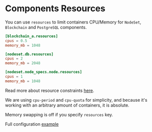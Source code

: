 # Components Resources

You can use `resources` to limit containers CPU/Memory for `NodeSet`, `Blockchain` and `PostgreSQL` components.
```toml
[blockchain_a.resources]
cpus = 0.5
memory_mb = 1048

[nodeset.db.resources]
cpus = 2
memory_mb = 2048

[nodeset.node_specs.node.resources]
cpus = 1
memory_mb = 1048
```

Read more about resource constraints [here](https://docs.docker.com/engine/containers/resource_constraints/).

We are using `cpu-period` and `cpu-quota` for simplicity, and because it's working with an arbitrary amount of containers, it is absolute.

Memory swapping is off if you specify `resources` key.

Full configuration [example]()